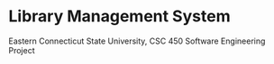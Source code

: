 # Library Management System
Eastern Connecticut State University,
CSC 450 Software Engineering Project

